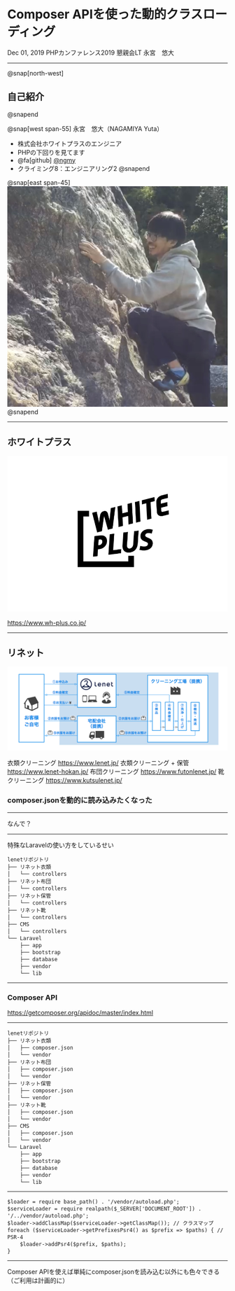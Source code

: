 # Composer APIを使った動的クラスローディング

Dec 01, 2019
PHPカンファレンス2019 懇親会LT
永宮　悠大

---

@snap[north-west]
## 自己紹介
@snapend

@snap[west span-55]
永宮　悠大（NAGAMIYA Yuta）
- 株式会社ホワイトプラスのエンジニア
- PHPの下回りを見てます
- @fa[github] [@ngmy](https://github.com/ngmy)
- クライミング8：エンジニアリング2
@snapend

@snap[east span-45]
![IMAGE](assets/img/profile.jpg)
@snapend

---

## ホワイトプラス

![IMAGE](assets/img/wplogo.png)

https://www.wh-plus.co.jp/

---

## リネット

![IMAGE](assets/img/lenet-service.png)

衣類クリーニング https://www.lenet.jp/
衣類クリーニング + 保管 https://www.lenet-hokan.jp/
布団クリーニング https://www.futonlenet.jp/
靴クリーニング https://www.kutsulenet.jp/



### composer.jsonを動的に読み込みたくなった

---

なんで？

---

特殊なLaravelの使い方をしているせい

```
lenetリポジトリ
├── リネット衣類
│   └── controllers
├── リネット布団
│   └── controllers
├── リネット保管
│   └── controllers
├── リネット靴
│   └── controllers
├── CMS
│   └── controllers
└── Laravel
    ├── app
    ├── bootstrap
    ├── database
    ├── vendor    
    └── lib
```

---

### Composer API

https://getcomposer.org/apidoc/master/index.html

---

```
lenetリポジトリ
├── リネット衣類
│   ├── composer.json
│   └── vendor
├── リネット布団
│   ├── composer.json
│   └── vendor
├── リネット保管
│   ├── composer.json
│   └── vendor
├── リネット靴
│   ├── composer.json
│   └── vendor
├── CMS
│   ├── composer.json
│   └── vendor
└── Laravel
    ├── app
    ├── bootstrap
    ├── database
    ├── vendor    
    └── lib
```

---

```
$loader = require base_path() . '/vendor/autoload.php';
$serviceLoader = require realpath($_SERVER['DOCUMENT_ROOT']) . '/../vendor/autoload.php';
$loader->addClassMap($serviceLoader->getClassMap()); // クラスマップ
foreach ($serviceLoader->getPrefixesPsr4() as $prefix => $paths) { // PSR-4
    $loader->addPsr4($prefix, $paths);
}
```

---

Composer APIを使えば単純にcomposer.jsonを読み込む以外にも色々できる
（ご利用は計画的に）
